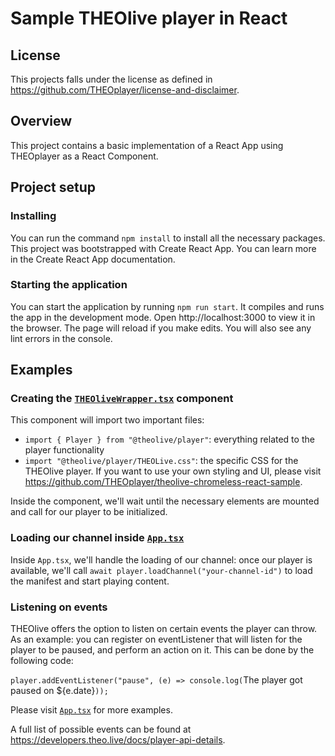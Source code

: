 # Sample THEOlive player in React

## License

This projects falls under the license as defined in https://github.com/THEOplayer/license-and-disclaimer.

## Overview

This project contains a basic implementation of a React App using THEOplayer as a React Component.

## Project setup

### Installing

You can run the command `npm install` to install all the necessary packages. This project was bootstrapped with Create React App. You can learn more in the Create React App documentation.

### Starting the application

You can start the application by running `npm run start`. It compiles and runs the app in the development mode. Open http://localhost:3000 to view it in the browser. The page will reload if you make edits. You will also see any lint errors in the console.

## Examples

### Creating the [`THEOliveWrapper.tsx`](./src/components/THEOliveWrapper.tsx) component

This component will import two important files:

-   `import { Player } from "@theolive/player"`: everything related to the player functionality
-   `import "@theolive/player/THEOLive.css"`: the specific CSS for the THEOlive player. If you want to use your own styling and UI, please visit https://github.com/THEOplayer/theolive-chromeless-react-sample.

Inside the component, we'll wait until the necessary elements are mounted and call for our player to be initialized.

### Loading our channel inside [`App.tsx`](./src/App.tsx)

Inside `App.tsx`, we'll handle the loading of our channel: once our player is available, we'll call `await player.loadChannel("your-channel-id")` to load the manifest and start playing content.

### Listening on events

THEOlive offers the option to listen on certain events the player can throw. As an example: you can register on eventListener that will listen for the player to be paused, and perform an action on it. This can be done by the following code:

`player.addEventListener("pause", (e) => console.log(`The player got paused on ${e.date}`));`

Please visit [`App.tsx`](./src/App.tsx) for more examples.

A full list of possible events can be found at https://developers.theo.live/docs/player-api-details.

